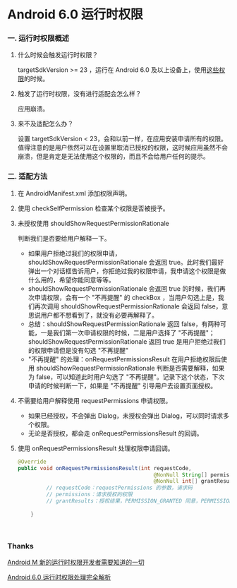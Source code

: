 # Android 6.0 运行时权限

### 一. 运行时权限概述

1. 什么时候会触发运行时权限？

   targetSdkVersion >= 23 ，运行在 Android 6.0 及以上设备上，使用[这些权限](https://developer.android.com/guide/topics/security/permissions.html#perm-groups)的时候。

2. 触发了运行时权限，没有进行适配会怎么样？

   应用崩溃。

3. 来不及适配怎么办？

   设置 targetSdkVersion < 23，会和以前一样，在应用安装申请所有的权限。值得注意的是用户依然可以在设置里取消已授权的权限，这时候应用虽然不会崩溃，但是肯定是无法使用这个权限的，而且不会给用户任何的提示。

### 二. 适配方法

1. 在 AndroidManifest.xml 添加权限声明。

2. 使用 checkSelfPermission 检查某个权限是否被授予。

3. 未授权使用 shouldShowRequestPermissionRationale

   判断我们是否要给用户解释一下。

   - 如果用户拒绝过我们的权限申请，shouldShowRequestPermissionRationale 会返回 true。此时我们最好弹出一个对话框告诉用户，你拒绝过我的权限申请，我申请这个权限是做什么用的，希望你能同意等等。
   - shouldShowRequestPermissionRationale 会返回 true 的时候，我们再次申请权限，会有一个 "不再提醒" 的 checkBox ，当用户勾选上是，我们再次调用 shouldShowRequestPermissionRationale 会返回 false，意思说用户都不想看到了，就没有必要再解释了。
   - 总结：shouldShowRequestPermissionRationale 返回 false，有两种可能，一是我们第一次申请权限的时候，二是用户选择了 "不再提醒"；shouldShowRequestPermissionRationale 返回 true 是用户拒绝过我们的权限申请但是没有勾选 "不再提醒"
   - "不再提醒" 的处理：onRequestPermissionsResult 在用户拒绝权限后使用 shouldShowRequestPermissionRationale 判断是否需要解释，如果为 false，可以知道此时用户勾选了 "不再提醒"。记录下这个状态，下次申请的时候判断一下，如果是 "不再提醒" 引导用户去设置页面授权。

4. 不需要给用户解释使用 requestPermissions 申请权限。

   - 如果已经授权，不会弹出 Dialog，未授权会弹出 Dialog，可以同时请求多个权限。
   - 无论是否授权，都会走 onRequestPermissionsResult 的回调。

5. 使用 onRequestPermissionsResult 处理权限申请回调。

   ```java
   @Override
   public void onRequestPermissionsResult(int requestCode,
                                              @NonNull String[] permissions,
                                              @NonNull int[] grantResults) {
     		// requestCode：requestPermissions 的参数，请求码
     		// permissions：请求授权的权限
     		// grantResults：授权结果，PERMISSION_GRANTED 同意，PERMISSION_DENIED 拒绝
           
       }
   ```

   ​



### Thanks

[Android M 新的运行时权限开发者需要知道的一切](http://jijiaxin89.com/2015/08/30/Android-s-Runtime-Permission/)

[Android 6.0 运行时权限处理完全解析](http://blog.csdn.net/lmj623565791/article/details/50709663)

